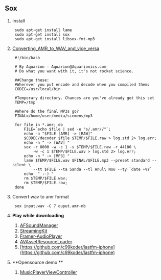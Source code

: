 ## Sox
1. Install

		sudo apt-get install lame
		sudo apt-get install sox
		sudo apt-get install libsox-fmt-mp3

1. [Converting_AMR_to_WAV_and_vice_versa](http://www.gentoo-wiki.info/TIP_Converting_AMR_to_WAV_and_vice_versa)

		#!/bin/bash
	
		# By Aquarion - Aquarion@Aquarionics.com
		# Do what you want with it, it's not rocket science.
		
		##Change these:
		#Wherever you put encode and decode when you compiled them:
		CODEC=/usr/local/bin
		
		#Temporary directory. Chances are you've already got this set
		TEMP=/tmp
		
		#Where do the final MP3s go?
		FINAL=/home/user/media/siemens/mp3
		
		for file in *.amr; do 
			FILE=`echo $file | sed -e "s/.amr//"`; 
			echo -n "$FILE [AMR] -> [RAW]"
			$CODEC/decoder $file $TEMP/$FILE.raw > log.std 2> log.err; 
			echo -n " -> [WAV] "
			sox -r 8000 -w -c 1 -s $TEMP/$FILE.raw -r 44100 \
				-w -c 1 $TEMP/$FILE.wav > log.std 2> log.err; 
			echo -n " -> [MP3] "
			lame $TEMP/$FILE.wav $FINAL/$FILE.mp3 --preset standard --silent \
				--tt $FILE --ta Sanda --tl Anul\ Nou --ty `date +%Y`
			echo  " :-) "
			rm $TEMP/$FILE.wav;
			rm $TEMP/$FILE.raw;
		done

2. Convert wav to amr format

		sox input.wav -C 7 ouput.amr-nb 

4. **Play while downloading**
	1.  [AFSoundManager](https://github.com/AlvaroFranco/AFSoundManager)
	2.  [StreamingKit](https://github.com/tumtumtum/StreamingKit)
	3.  [Framer-AudioPlayer](https://github.com/benjaminnathan/Framer-AudioPlayer)
	2.  [AVAssetResourceLoader](https://github.com/leshkoapps/AVAssetResourceLoader)
	3.  [https://github.com/c99koder/lastfm-iphone](https://github.com/c99koder/lastfm-iphone)

5. **Opensource demo **
	1. [MusicPlayerViewController](https://github.com/BeamApp/MusicPlayerViewController)